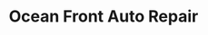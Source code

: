---
title: "Ocean Front Auto Repair"
url: /ocean-shores/ocean-front-auto-repair/
shop: car repair
---